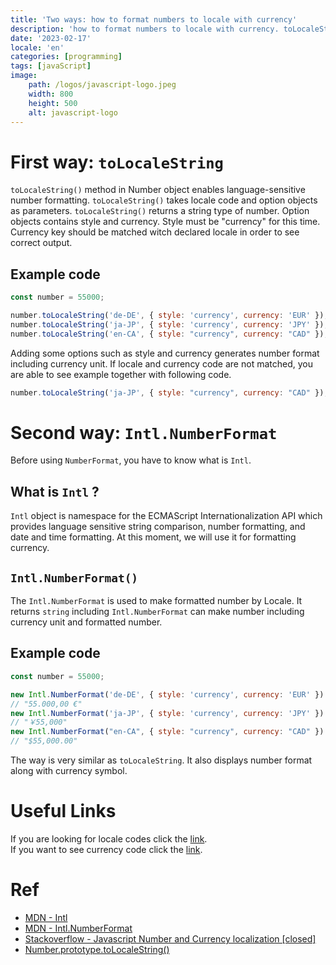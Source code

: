 ```yaml
---
title: 'Two ways: how to format numbers to locale with currency'
description: 'how to format numbers to locale with currency. toLocaleString() and Intl.NumberFormat()'
date: '2023-02-17'
locale: 'en'
categories: [programming]
tags: [javaScript]
image:
    path: /logos/javascript-logo.jpeg
    width: 800
    height: 500
    alt: javascript-logo
---
```


# First way: `toLocaleString`
`toLocaleString()` method in Number object enables language-sensitive number formatting.
`toLocaleString()` takes locale code and option objects as parameters.
`toLocaleString()` returns a string type of number.
Option objects contains style and currency. Style must be "currency" for this time. 
Currency key should be matched witch declared locale in order to see correct output.  
## Example code
```javascript
const number = 55000;

number.toLocaleString('de-DE', { style: 'currency', currency: 'EUR' }); // "55.000,00 €"
number.toLocaleString('ja-JP', { style: 'currency', currency: 'JPY' }); // "￥55,000"
number.toLocaleString('en-CA', { style: "currency", currency: "CAD" }); // "$55,000.00"
```
Adding some options such as style and currency generates number format including currency unit.
If locale and currency code are not matched, you are able to see example together with following code.
```javascript
number.toLocaleString('ja-JP', { style: "currency", currency: "CAD" }); // CA$255,000.00 
```

# Second way: `Intl.NumberFormat`
Before using `NumberFormat`, you have to know what is `Intl`.
## What is `Intl` ?
`Intl` object is namespace for the ECMAScript Internationalization API which provides language sensitive string comparison, number formatting, and date and time formatting.
At this moment, we will use it for formatting currency.

## `Intl.NumberFormat()`
The `Intl.NumberFormat` is used to make formatted number by Locale.
It returns `string` including 
`Intl.NumberFormat` can make number including currency unit and formatted number.

## Example code
```javascript
const number = 55000;

new Intl.NumberFormat('de-DE', { style: 'currency', currency: 'EUR' }).format(number); 
// "55.000,00 €"
new Intl.NumberFormat('ja-JP', { style: 'currency', currency: 'JPY' }).format(number); 
// "￥55,000"
new Intl.NumberFormat("en-CA", { style: "currency", currency: "CAD" }).format(number); 
// "$55,000.00"
```
The way is very similar as `toLocaleString`. It also displays number format along with currency symbol.

# Useful Links
If you are looking for locale codes click the [link](https://wpastra.com/docs/complete-list-wordpress-locale-codes/). <br>
If you want to see currency code click the [link](https://en.wikipedia.org/wiki/ISO_4217#List_of_ISO_4217_currency_codes).

# Ref
- [MDN - Intl](https://developer.mozilla.org/en-US/docs/Web/JavaScript/Reference/Global_Objects/Intl)
- [MDN - Intl.NumberFormat](https://developer.mozilla.org/en-US/docs/Web/JavaScript/Reference/Global_Objects/Intl/NumberFormat)
- [Stackoverflow - Javascript Number and Currency localization [closed]](https://stackoverflow.com/questions/5624173/javascript-number-and-currency-localization)
- [Number.prototype.toLocaleString()](https://developer.mozilla.org/en-US/docs/Web/JavaScript/Reference/Global_Objects/Number/toLocaleString)

